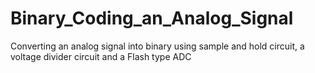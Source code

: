 # Binary_Coding_an_Analog_Signal
Converting an analog signal into binary using sample and hold circuit, a voltage divider circuit and a Flash type ADC

